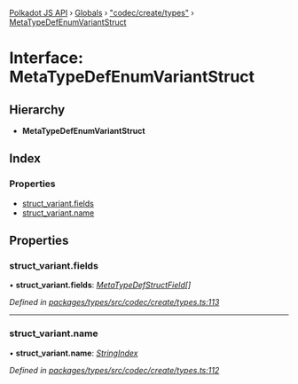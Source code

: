 [Polkadot JS API](../README.md) › [Globals](../globals.md) › ["codec/create/types"](../modules/_codec_create_types_.md) › [MetaTypeDefEnumVariantStruct](_codec_create_types_.metatypedefenumvariantstruct.md)

# Interface: MetaTypeDefEnumVariantStruct

## Hierarchy

* **MetaTypeDefEnumVariantStruct**

## Index

### Properties

* [struct_variant.fields](_codec_create_types_.metatypedefenumvariantstruct.md#struct_variant.fields)
* [struct_variant.name](_codec_create_types_.metatypedefenumvariantstruct.md#struct_variant.name)

## Properties

###  struct_variant.fields

• **struct_variant.fields**: *[MetaTypeDefStructField](_codec_create_types_.metatypedefstructfield.md)[]*

*Defined in [packages/types/src/codec/create/types.ts:113](https://github.com/polkadot-js/api/blob/01f3666cc/packages/types/src/codec/create/types.ts#L113)*

___

###  struct_variant.name

• **struct_variant.name**: *[StringIndex](../modules/_codec_create_types_.md#stringindex)*

*Defined in [packages/types/src/codec/create/types.ts:112](https://github.com/polkadot-js/api/blob/01f3666cc/packages/types/src/codec/create/types.ts#L112)*
